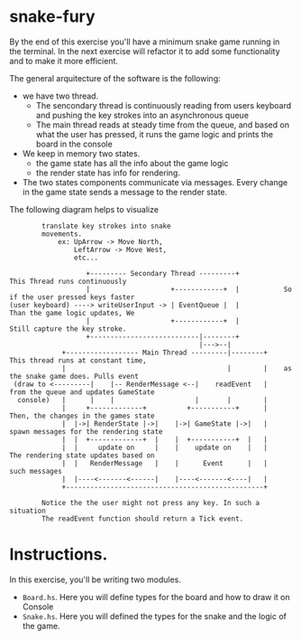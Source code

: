 # snake-fury
By the end of this exercise you'll have a minimum snake game running in the terminal. In the next exercise will refactor it to add some functionality and to make it more efficient. 

The general arquitecture of the software is the following:
- we have two thread. 
    - The sencondary thread is continuously reading from users keyboard and pushing the key strokes into an asynchronous queue
    - The main thread reads at steady time from the queue, and based on what the user has pressed, it runs the game logic and prints the board in the console
- We keep in memory two states.
    - the game state has all the info about the game logic
    - the render state has info for rendering. 
- The two states components communicate via messages. Every change in the game state sends a message to the render state.

The following diagram helps to visualize

```
        translate key strokes into snake
        movements. 
            ex: UpArrow -> Move North, 
                LeftArrow -> Move West, 
                etc...

                   +--------- Secondary Thread ---------+           This Thread runs continuously
                   |                    +------------+  |           So if the user pressed keys faster
(user keyboard) ----> writeUserInput -> | EventQueue |  |           Than the game logic updates, We
                   |                    +------------+  |           Still capture the key stroke.
                   +---------------------------|--------+
                                               |--->--|  
             +------------------ Main Thread ---------|--------+    This thread runs at constant time,  
             |                                        |        |    as the snake game does. Pulls event
 (draw to <---------|    |-- RenderMessage <--|    readEvent   |    from the queue and updates GameState
  console)   |      |    |                    |       |        |    
             |     +-------------+          +-----------+      |    Then, the changes in the games state
             |  |->| RenderState |->|    |->| GameState |->|   |    spawn messages for the rendering state
             |  |  +-------------+  |    |  +-----------+  |   |    
             |  |     update on     |    |    update on    |   |    The rendering state updates based on
             |  |   RenderMessage   |    |      Event      |   |    such messages
             |  |----<-------<------|    |----<-------<----|   |
             +-------------------------------------------------+ 

        Notice the the user might not press any key. In such a situation
        The readEvent function should return a Tick event. 

```

# Instructions.

In this exercise, you'll be writing two modules. 
- `Board.hs`. Here you will define types for the board and how to draw it on Console
- `Snake.hs`. Here you will defined the types for the snake and the logic of the game.

